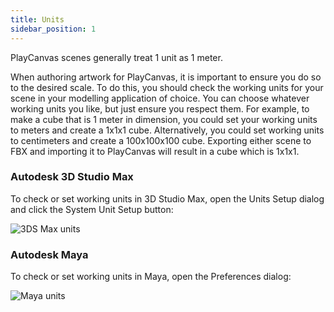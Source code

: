 ```yaml
---
title: Units
sidebar_position: 1
---
```


PlayCanvas scenes generally treat 1 unit as 1 meter.

When authoring artwork for PlayCanvas, it is important to ensure you do so to the desired scale. To do this, you should check the working units for your scene in your modelling application of choice. You can choose whatever working units you like, but just ensure you respect them. For example, to make a cube that is 1 meter in dimension, you could set your working units to meters and create a 1x1x1 cube. Alternatively, you could set working units to centimeters and create a 100x100x100 cube. Exporting either scene to FBX and importing it to PlayCanvas will result in a cube which is 1x1x1.

### Autodesk 3D Studio Max

To check or set working units in 3D Studio Max, open the Units Setup dialog and click the System Unit Setup button:

![3DS Max units](/images/user-manual/assets/models/units/max-units.png)

### Autodesk Maya

To check or set working units in Maya, open the Preferences dialog:

![Maya units](/images/user-manual/assets/models/units/maya-units.png)

